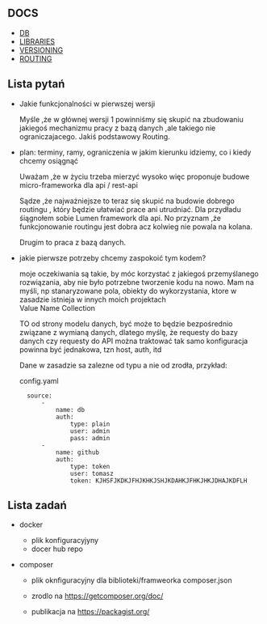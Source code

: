 ## DOCS
+ [DB](docs/DB.md)
+ [LIBRARIES](docs/LIB.md)
+ [VERSIONING](docs/VERSIONING.md)
+ [ROUTING](docs/ROUTING.md)


## Lista pytań


+ Jakie funkcjonalności w pierwszej wersji

     Myśle ,że w głównej wersji 1 powinniśmy się skupić na zbudowaniu jakiegoś mechanizmu pracy z bazą danych ,ale takiego nie 
     ograniczajacego. Jakiś podstawowy Routing.


+ plan: terminy, ramy, ograniczenia
     w jakim kierunku idziemy, co i kiedy chcemy osiągnąć
     
     Uważam ,że w życiu trzeba mierzyć wysoko więc proponuje budowe micro-frameworka dla api / rest-api
     
     Sądze ,że najważniejsze to teraz się skupić na budowie dobrego routingu , który będzie ułatwiać prace ani utrudniać. Dla przydładu
     śiągnołem sobie Lumen framework dla api. No przyznam ,że funkcjonowanie routingu jest dobra acz kolwieg nie powala na kolana.
     
     Drugim to praca z bazą danych. 


+ jakie pierwsze potrzeby chcemy zaspokoić tym kodem?

    moje oczekiwania są takie, by móc korzystać z jakiegoś przemyślanego rozwiązania,
    aby nie było potrzebne tworzenie kodu na nowo.
    Mam na myśli, np stanaryzowane pola, obiekty do wykorzystania, ktore w zasadzie istnieja w innych moich projektach   
    Value
    Name
    Collection
    
    TO od strony modelu danych, być może to będzie bezpośrednio związane z wymianą danych, dlatego myślę, że 
    requesty do bazy danych czy requesty do API można traktować tak samo
    konfiguracja powinna być jednakowa, tzn host, auth, itd
    
    Dane w zasadzie sa zalezne od typu a nie od zrodła, przykład:
    
    
    config.yaml
    
        source:
            -
                name: db
                auth: 
                    type: plain
                    user: admin
                    pass: admin
            -
                name: github
                auth: 
                    type: token
                    user: tomasz
                    token: KJHSFJKDKJFHJKHKJSHJKDAHKJFHKJHKJDHAJKDFLH                    
    
     
    

## Lista zadań

+ docker
    + plik konfiguracyjyny
    + docer hub repo

+ composer
    + plik oknfiguracyjny dla biblioteki/framweorka
        composer.json
    + zrodlo na 
        https://getcomposer.org/doc/
        
    + publikacja na 
        https://packagist.org/

